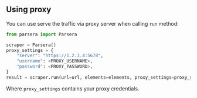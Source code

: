 ## Using proxy
You can use serve the traffic via proxy server when calling `run` method:
```python
from parsera import Parsera

scraper = Parsera()
proxy_settings = {
    "server": "https://1.2.3.4:5678",
    "username": <PROXY_USERNAME>,
    "password": <PROXY_PASSWORD>,
}
result = scraper.run(url=url, elements=elements, proxy_settings=proxy_settings)
```

Where `proxy_settings` contains your proxy credentials.